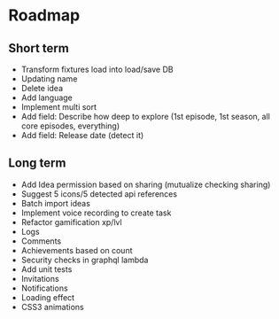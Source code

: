 Roadmap
=======

Short term
----------

- Transform fixtures load into load/save DB
- Updating name
- Delete idea
- Add language
- Implement multi sort
- Add field: Describe how deep to explore (1st episode, 1st season, all core episodes, everything)
- Add field: Release date (detect it)

Long term
---------

- Add Idea permission based on sharing (mutualize checking sharing)
- Suggest 5 icons/5 detected api references
- Batch import ideas
- Implement voice recording to create task
- Refactor gamification xp/lvl
- Logs
- Comments
- Achievements based on count
- Security checks in graphql lambda
- Add unit tests
- Invitations
- Notifications
- Loading effect
- CSS3 animations
